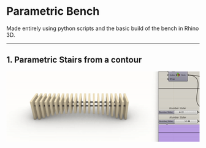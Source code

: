 # Parametric Bench

Made entirely using python scripts and the basic build of the bench in Rhino 3D.

---

## 1. Parametric Stairs from a contour
![](ParametricBench.gif)
